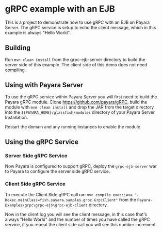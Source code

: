 # gRPC example with an EJB

This is a project to demonstrate how to use gRPC with an EJB on Payara Server. The gRPC service is setup to echo the client message, which in this example is always "Hello World".

## Building
Run `mvn clean install` from the grpc-ejb-server directory to build the server side of this example. The client side of this demo does not need compiling.

## Using with Payara Server

To use the gRPC service within Payara Server you will first need to build the Payara gRPC module. Clone https://github.com/payara/gRPC, build the module with `mvn clean install` and drop the JAR from the target directory into the `${PAYARA_HOME}/glassfish/modules` directory of your Payara Server Installation.

Restart the domain and any running instances to enable the module.

## Using the gRPC Service

### Server Side gRPC Service
Now Payara is configured to support gRPC, deploy the `grpc-ejb-server` war  to Payara to configure the server side gRPC service.

### Client Side gRPC Service

To execute the Client Side gRPC call run `mvn compile exec:java "-Dexec.mainClass=fish.payara.samples.grpc.GrpcClient"` from the `Payara-Examples\grpc\grpc-ejb\grpc-ejb-client` directory.

Now in the client log you will see the client message, in this case that's always "Hello World" and the number of times you have called the gRPC service, if you repeat the client side call you will see this number increment.